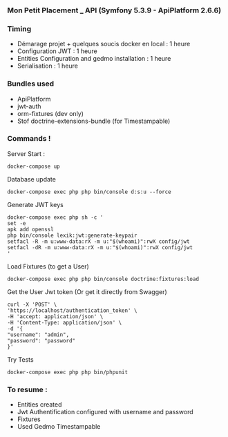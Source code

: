 ### Mon Petit Placement _ API (Symfony 5.3.9 - ApiPlatform 2.6.6)




### Timing
- Démarage projet + quelques soucis docker en local : 1 heure
- Configuration JWT : 1 heure
- Entities Configuration and gedmo installation : 1 heure
- Serialisation : 1 heure


### Bundles used
- ApiPlatform
- jwt-auth
- orm-fixtures (dev only)
- Stof doctrine-extensions-bundle (for Timestampable)

### Commands !

Server Start :
```
docker-compose up
```
Database update
```
docker-compose exec php php bin/console d:s:u --force
```
Generate JWT keys
```
docker-compose exec php sh -c '
set -e
apk add openssl
php bin/console lexik:jwt:generate-keypair
setfacl -R -m u:www-data:rX -m u:"$(whoami)":rwX config/jwt
setfacl -dR -m u:www-data:rX -m u:"$(whoami)":rwX config/jwt
'
```
Load Fixtures (to get a User)
```
docker-compose exec php php bin/console doctrine:fixtures:load
```

Get the User Jwt token (Or get it directly from Swagger)
```
curl -X 'POST' \
'https://localhost/authentication_token' \
-H 'accept: application/json' \
-H 'Content-Type: application/json' \
-d '{
"username": "admin",
"password": "password"
}'
```


Try Tests
```
docker-compose exec php php bin/phpunit
```


### To resume :
- Entities created
- Jwt Authentification configured with username and password
- Fixtures
- Used Gedmo Timestampable
